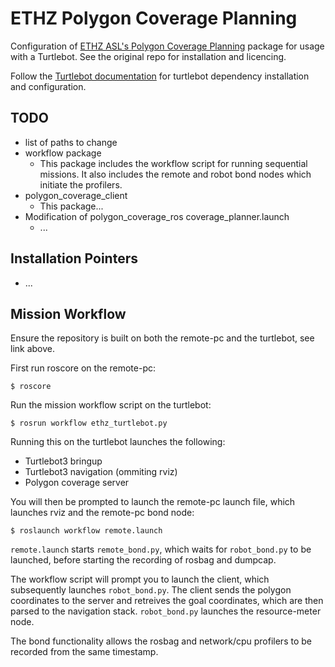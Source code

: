 # ETHZ Polygon Coverage Planning

Configuration of [ETHZ ASL's Polygon Coverage Planning](https://github.com/ethz-asl/polygon_coverage_planning) package for usage with a Turtlebot. See the original repo for installation and licencing.

Follow the [Turtlebot documentation](https://emanual.robotis.com/docs/en/platform/turtlebot3/quick-start/) for turtlebot dependency installation and configuration.

## TODO

* list of paths to change
* workflow package
  * This package includes the workflow script for running sequential missions. It also includes the remote and robot bond nodes which initiate the profilers.
* polygon_coverage_client
  * This package...
* Modification of polygon_coverage_ros coverage_planner.launch
  * ...

## Installation Pointers

* ...

## Mission Workflow

Ensure the repository is built on both the remote-pc and the turtlebot, see link above.

First run roscore on the remote-pc:

```
$ roscore
```

Run the mission workflow script on the turtlebot:

```
$ rosrun workflow ethz_turtlebot.py
```

Running this on the turtlebot launches the following:
- Turtlebot3 bringup
- Turtlebot3 navigation (ommiting rviz)
- Polygon coverage server

You will then be prompted to launch the remote-pc launch file, which launches rviz and the remote-pc bond node:

```
$ roslaunch workflow remote.launch
```

``` remote.launch ``` starts ``` remote_bond.py ```, which waits for ``` robot_bond.py ``` to be launched, before starting the recording of rosbag and dumpcap.


The workflow script will prompt you to launch the client, which subsequently launches ``` robot_bond.py ```. The client sends the polygon coordinates to the server and retreives the goal coordinates, which are then parsed to the navigation stack. ``` robot_bond.py ``` launches the resource-meter node. 

The bond functionality allows the rosbag and network/cpu profilers to be recorded from the same timestamp.
